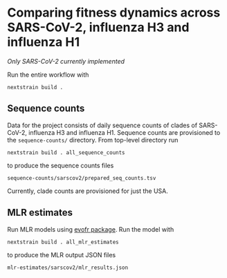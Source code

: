 # Comparing fitness dynamics across SARS-CoV-2, influenza H3 and influenza H1

_Only SARS-CoV-2 currently implemented_

Run the entire workflow with
```
nextstrain build .
```

## Sequence counts

Data for the project consists of daily sequence counts of clades of SARS-CoV-2,
influenza H3 and influenza H1. Sequence counts are provisioned to the
`sequence-counts/` directory. From top-level directory run
```
nextstrain build . all_sequence_counts
```
to produce the sequence counts files
```
sequence-counts/sarscov2/prepared_seq_counts.tsv
```
Currently, clade counts are provisioned for just the USA.

## MLR estimates

Run MLR models using [evofr package](https://github.com/blab/evofr). Run the
model with
```
nextstrain build . all_mlr_estimates
```
to produce the MLR output JSON files
```
mlr-estimates/sarscov2/mlr_results.json
```
